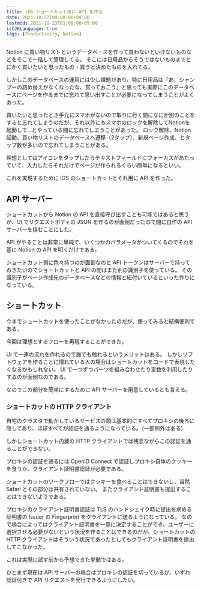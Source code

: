 ```yaml
---
title: iOS ショートカット用に API を作る
date: 2021-10-22T09:00:00+09:00
lastmod: 2021-10-23T01:00:00+09:00
isCJKLanguage: true
tags: [Productivity, Notion]
---
```


Notion に買い物リストというデータベースを作って買わないといけないものなどをそこで一括して管理してる。
そこには日用品からそうではないものまでとにかく買いたいと思ったもの・買うと決めたものを入れてる。

しかしこのデータベースの運用には少し課題があり、特に日用品は「あ、シャンプーの詰め替えがなくなったな、買っておこう」と思っても実際にこのデータベースにページを作るまでに忘れて思い出すことが必要になってしまうことがよくあった。

買いたいと思ったとき手元にスマホがないので取りに行く間になにか別のことをすると忘れてしまうのだが、それ以外にもスマホのロックを解除してNotionを起動して…とやっている間に忘れてしまうことがあった。
ロック解除、Notion起動、買い物リストのデータベースへ遷移（2タップ）、新規ページ作成、とタップ数が多いので忘れてしまうことがある。

理想としてはアイコンをタップしたらテキストフィールドにフォーカスがあたっていて、入力したらそれだけでページが作られるくらい簡単になるといい。

これを実現するために iOS のショートカットとそれ用に API を作った。

## API サーバー

ショートカットから Notion の API を直接呼び出すことも可能ではあると思うが、UI でリクエストボディの JSON を作るのが面倒だったので間に自作の API サーバーを挟むことにした。

API がやることは非常に単純で、いくつかのパラメータがついてくるのでそれを基に Notion の API を叩くだけである。

ショートカット側に色々持つのが面倒なのと API トークンはサーバーで持っておきたいのでショートカットと API の間はまた別の識別子を使っている。
その識別子がページ作成先のデータベースなどの情報と紐付いているといった作りになっている。

## ショートカット

今までショートカットを使ったことがなかったのだが、使ってみると結構便利である。

今回は理想とするフローを再現することができた。

UI で一連の流れを作れるので誰でも触れるというメリットはある。
しかしソフトウェアを作ることに慣れている人の場合はショートカットをコードで表現したくなるかもしれない。
UI で一つずつパーツを組み合わせたり変数を利用したりするのが面倒なのである。

なのでこの部分を簡単にするために API サーバーを用意しているとも言える。

### ショートカットの HTTP クライアント

自宅のクラスタで動かしているサービスの類は基本的にすべてプロキシの後ろに隠してあり、ほぼすべてが認証を通るようになっている。（一部例外はある）

しかしショートカット内蔵の HTTP クライアントでは残念ながらこの認証を通ることができない。

プロキシの認証を通るには OpenID Connect で認証しプロキシ自体のクッキーを食うか、クライアント証明書認証が必要である。

ショートカットのワークフローではクッキーを食べることはできないし、当然 Safari とその部分は共有されていない。
またクライアント証明書も提出することはできないようである。

プロキシのクライアント証明書認証は TLS のハンドシェイク時に提出を求める証明書の Issuer の Fingerprint をクライアントに送るようになっている。
なので場合によってはクライアント証明書を一意に決定することができ、ユーザーに選択させる必要がないという状況を作ることはできるのだが、ショートカットの HTTP クライアントはそういう状況であったとしてもクライアント証明書を提出してこなかった。

これは実際に試す前から予想できた挙動ではある。

ひとまず現在は API サーバーの場合はプロキシの認証を切っているが、いずれ認証付きで API リクエストを発行できるようにしたい。
